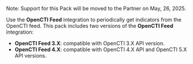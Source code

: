 Note: Support for this Pack will be moved to the Partner on May, 26, 2025.

Use the **OpenCTI Feed** integration to periodically get indicators from the OpenCTI feed.
This pack includes two versions of the **OpenCTI Feed** integration:
- **OpenCTI Feed 3.X**: compatible with OpenCTI 3.X API version.
- **OpenCTI Feed 4.X**: compatible with OpenCTI 4.X API and OpenCTI 5.X API versions.